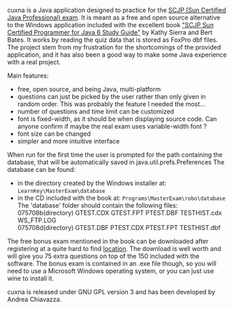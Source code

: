 cuxna is a Java application designed to practice for the [SCJP (Sun Certified Java Professional) exam](http://education.oracle.com/pls/web_prod-plq-dad/db_pages.getpage?page_id=41&p_exam_id=1Z0_851).
It is meant as a free and open source alternative to the Windows application included with the excellent book
["SCJP Sun Certified Programmer for Java 6 Study Guide"](http://www.mhprofessional.com/product.php?isbn=0071591060) by Kathy Sierra and Bert Bates.
It works by reading the quiz data that is stored as FoxPro dbf files.
The project stem from my frustration for the shortcomings of the provided application,
and it has also been a good way to make some Java experience with a real project.

Main features:
  * free, open source, and being Java, multi-platform
  * questions can just be picked by the user rather than only given in random order. This was probably the feature I needed the most...
  * number of questions and time limit can be customized
  * font is fixed-width, as it should be when displaying source code. Can anyone confirm if maybe the real exam uses variable-width font ?
  * font size can be changed
  * simpler and more intuitive interface

When run for the first time the user is prompted for the path containing the database, that will be automatically saved in java.util.prefs.Preferences
The database can be found:
  * in the directory created by the Windows installer at: `LearnKey\MasterExam\database`
  * in the CD included with the book at: `Programs\MasterExam\robo\database`
The 'database' folder should contain the following files:<br />
075708b(directory) GTEST.CDX GTEST.FPT PTEST.DBF TESTHIST.cdx WS\_FTP.LOG<br />
075708d(directory) GTEST.DBF PTEST.CDX PTEST.FPT TESTHIST.dbf

The free bonus exam mentioned in the book can be downloaded after registering at a quite hard to find [location](http://osborne.onlineexpert.com/elearning/).
The download is well worth and will give you 75 extra questions on top of the 150 included with the software.
The bonus exam is contained in an .exe file though,
so you will need to use a Microsoft Windows operating system, or you can just use wine to install it.

cuxna is released under GNU GPL version 3 and has been developed by Andrea Chiavazza.<br />